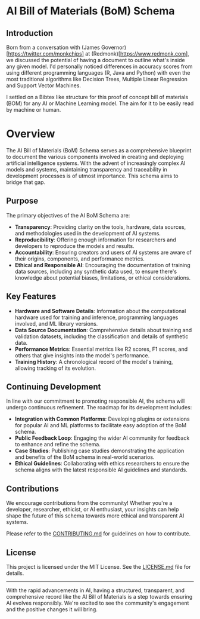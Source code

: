 # AI Bill of Materials (BoM) Schema

## Introduction
Born from a conversation with (James Governor)[https://twitter.com/monkchips] at (Redmonk)[https://www.redmonk.com], we discussed the potential of having a document to outline what's inside any given model. I'd personally noticed differences in accuracy scores from using different programming languages (R, Java and Python) with even the most traditional algorithms like Decision Trees, Multiple Linear Regression and Support Vector Machines. 

I settled on a Bibtex like structure for this proof of concept bill of materials (BOM) for any AI or Machine Learning model. The aim for it to be easily read by machine or human. 

# Overview

The AI Bill of Materials (BoM) Schema serves as a comprehensive blueprint to document the various components involved in creating and deploying artificial intelligence systems. With the advent of increasingly complex AI models and systems, maintaining transparency and traceability in development processes is of utmost importance. This schema aims to bridge that gap.

## Purpose

The primary objectives of the AI BoM Schema are:

- **Transparency**: Providing clarity on the tools, hardware, data sources, and methodologies used in the development of AI systems.
- **Reproducibility**: Offering enough information for researchers and developers to reproduce the models and results.
- **Accountability**: Ensuring creators and users of AI systems are aware of their origins, components, and performance metrics.
- **Ethical and Responsible AI**: Encouraging the documentation of training data sources, including any synthetic data used, to ensure there's knowledge about potential biases, limitations, or ethical considerations.

## Key Features

- **Hardware and Software Details**: Information about the computational hardware used for training and inference, programming languages involved, and ML library versions.
- **Data Source Documentation**: Comprehensive details about training and validation datasets, including the classification and details of synthetic data.
- **Performance Metrics**: Essential metrics like R2 scores, F1 scores, and others that give insights into the model's performance.
- **Training History**: A chronological record of the model's training, allowing tracking of its evolution.

## Continuing Development

In line with our commitment to promoting responsible AI, the schema will undergo continuous refinement. The roadmap for its development includes:

- **Integration with Common Platforms**: Developing plugins or extensions for popular AI and ML platforms to facilitate easy adoption of the BoM schema.
- **Public Feedback Loop**: Engaging the wider AI community for feedback to enhance and refine the schema.
- **Case Studies**: Publishing case studies demonstrating the application and benefits of the BoM schema in real-world scenarios.
- **Ethical Guidelines**: Collaborating with ethics researchers to ensure the schema aligns with the latest responsible AI guidelines and standards.

## Contributions

We encourage contributions from the community! Whether you're a developer, researcher, ethicist, or AI enthusiast, your insights can help shape the future of this schema towards more ethical and transparent AI systems.

Please refer to the [CONTRIBUTING.md](CONTRIBUTING.md) for guidelines on how to contribute.

## License

This project is licensed under the MIT License. See the [LICENSE.md](LICENSE.md) file for details.

---

With the rapid advancements in AI, having a structured, transparent, and comprehensive record like the AI Bill of Materials is a step towards ensuring AI evolves responsibly. We're excited to see the community's engagement and the positive changes it will bring.
